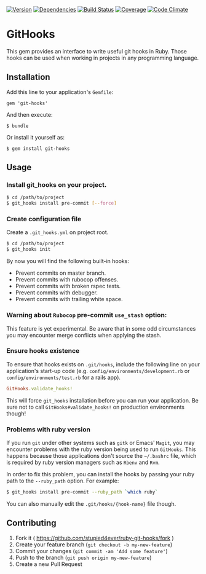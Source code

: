 [![Version](http://allthebadges.io/stupied4ever/git-hooks/badge_fury.png)](http://allthebadges.io/stupied4ever/git-hooks/badge_fury)
[![Dependencies](http://allthebadges.io/stupied4ever/git-hooks/gemnasium.png)](http://allthebadges.io/stupied4ever/git-hooks/gemnasium)
[![Build Status](http://allthebadges.io/stupied4ever/git-hooks/travis.png)](http://allthebadges.io/stupied4ever/git-hooks/travis)
[![Coverage](http://allthebadges.io/stupied4ever/git-hooks/coveralls.png)](http://allthebadges.io/stupied4ever/git-hooks/coveralls)
[![Code Climate](http://allthebadges.io/stupied4ever/git-hooks/code_climate.png)](http://allthebadges.io/stupied4ever/git-hooks/code_climate)

# GitHooks

This gem provides an interface to write useful git hooks in Ruby. Those hooks
can be used when working in projects in any programming language.

## Installation

Add this line to your application's `Gemfile`:

    gem 'git-hooks'

And then execute:

    $ bundle

Or install it yourself as:

    $ gem install git-hooks

## Usage
### Install git_hooks on your project.

```bash
$ cd /path/to/project
$ git_hooks install pre-commit [--force]
```

### Create configuration file

Create a `.git_hooks.yml` on project root.

```bash
$ cd /path/to/project
$ git_hooks init
```

By now you will find the following built-in hooks:

 - Prevent commits on master branch.
 - Prevent commits with rubocop offenses.
 - Prevent commits with broken rspec tests.
 - Prevent commits with debugger.
 - Prevent commits with trailing white space.

### Warning about `Rubocop` pre-commit `use_stash` option:

This feature is yet experimental. Be aware that in some odd circumstances you
may encounter merge conflicts when applying the stash.

### Ensure hooks existence

To ensure that hooks exists on `.git/hooks`, include the following line on your
application's start-up code (e.g. `config/environments/development.rb` or
`config/environments/test.rb` for a rails app).

```ruby
GitHooks.validate_hooks!
```

This will force `git_hooks` installation before you can run your application. Be
sure not to call `GitHooks#validate_hooks!` on production environments though!

### Problems with ruby version

If you run `git` under other systems such as `gitk` or Emacs' `Magit`, you may
encounter problems with the ruby version being used to run `GitHooks`. This
happens because those applications don't source the `~/.bashrc` file, which is
required by ruby version managers such as `Rbenv` and `Rvm`.

In order to fix this problem, you can install the hooks by passing your ruby
path to the `--ruby_path` option. For example:

```sh
$ git_hooks install pre-commit --ruby_path `which ruby`
```

You can also manually edit the `.git/hooks/{hook-name}` file though.

## Contributing

1. Fork it ( https://github.com/stupied4ever/ruby-git-hooks/fork )
2. Create your feature branch (`git checkout -b my-new-feature`)
3. Commit your changes (`git commit -am 'Add some feature'`)
4. Push to the branch (`git push origin my-new-feature`)
5. Create a new Pull Request
